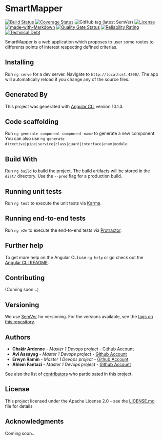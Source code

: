 # SmartMapper
[![Build Status](https://travis-ci.com/smartmapperproject/SmartMapperFrontend.svg?branch=master)](https://travis-ci.com/smartmapperproject/SmartMapperFrontend)
[![Coverage Status](https://coveralls.io/repos/github/smartmapperproject/SmartMapperFrontend/badge.svg?branch=master)](https://coveralls.io/github/smartmapperproject/SmartMapperFrontend?branch=master)
![GitHub tag (latest SemVer)](https://img.shields.io/github/v/tag/smartmapperproject/SmartMapperFrontend)
[![License](https://img.shields.io/github/license/smartmapperproject/SmartMapperFrontend.svg?style=flat-square)](LICENSE)
[![made-with-Markdown](https://img.shields.io/badge/Made%20with-Markdown-1f425f.svg)](http://commonmark.org)
[![Quality Gate Status](https://sonarcloud.io/api/project_badges/measure?project=smartmapperproject_SmartMapperFrontend&metric=alert_status)](https://sonarcloud.io/dashboard?id=smartmapperproject_SmartMapperFrontend)
[![Reliability Rating](https://sonarcloud.io/api/project_badges/measure?project=smartmapperproject_SmartMapperFrontend&metric=reliability_rating)](https://sonarcloud.io/dashboard?id=smartmapperproject_SmartMapperFrontend)
[![Technical Debt](https://sonarcloud.io/api/project_badges/measure?project=smartmapperproject_SmartMapperFrontend&metric=sqale_index)](https://sonarcloud.io/dashboard?id=smartmapperproject_SmartMapperFrontend)

SmartMapper is a web application which proposes to user some routes to differents points of interest respecting defined criterias.

## Installing
Run `ng serve` for a dev server. Navigate to `http://localhost:4200/`. The app will automatically reload if you change any of the source files.

## Generated By
This project was generated with [Angular CLI](https://github.com/angular/angular-cli) version 10.1.3.

## Code scaffolding
Run `ng generate component component-name` to generate a new component. You can also use `ng generate directive|pipe|service|class|guard|interface|enum|module`.

## Build With
Run `ng build` to build the project. The build artifacts will be stored in the `dist/` directory. Use the `--prod` flag for a production build.

## Running unit tests
Run `ng test` to execute the unit tests via [Karma](https://karma-runner.github.io).

## Running end-to-end tests
Run `ng e2e` to execute the end-to-end tests via [Protractor](http://www.protractortest.org/).

## Further help
To get more help on the Angular CLI use `ng help` or go check out the [Angular CLI README](https://github.com/angular/angular-cli/blob/master/README.md).

## Contributing
(Coming soon...)

## Versioning
We use [SemVer](http://semver.org/) for versioning. For the versions available, see the [tags on this repository](https://github.com/smartmapperproject/SmartMapperFrontend). 

## Authors
* **Chakir Ardenne** - *Master 1 Devops project* - [Github Account](https://github.com/ChakirArdenne)
* **Avi Assayag** - *Master 1 Devops project* - [Github Account](https://github.com/aviassayag)
* **Erwyn Ramin** - *Master 1 Devops project* - [Github Account](https://github.com/Ramin-Erwyn)
* **Ahlem Fantazi** - *Master 1 Devops project* - [Github Account](https://github.com/AhlemFANTA)

See also the list of [contributors](https://github.com/your/project/contributors) who participated in this project.

## License
This project licensed under the Apache License 2.0 - see the [LICENSE.md](LICENSE) file for details

## Acknowledgments
Coming soon...
